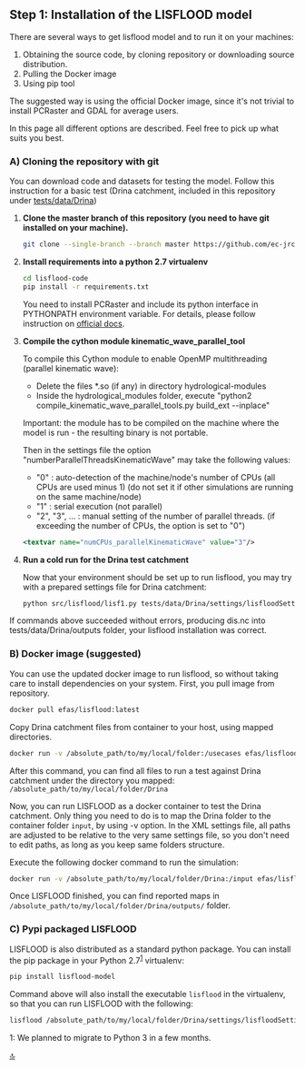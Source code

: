 ## Step 1: Installation of the LISFLOOD model

There are several ways to get lisflood model and to run it on your machines: 

1. Obtaining the source code, by cloning repository or downloading source distribution.
2. Pulling the Docker image
3. Using pip tool

The suggested way is using the official Docker image, since it's not trivial to install PCRaster and GDAL for average users.

In this page all different options are described. Feel free to pick up what suits you best.

 
### A) Cloning the repository with git

You can download code and datasets for testing the model.
Follow this instruction for a basic test (Drina catchment, included in this repository under [tests/data/Drina](https://github.com/ec-jrc/lisflood-code/tree/master/tests/data/Drina))

1. **Clone the master branch of this repository (you need to have git installed on your machine).**

    ```bash
    git clone --single-branch --branch master https://github.com/ec-jrc/lisflood-code.git
    ```

2. **Install requirements into a python 2.7 virtualenv**
    
    ```bash
    cd lisflood-code
    pip install -r requirements.txt
    ```

    You need to install PCRaster and include its python interface in PYTHONPATH environment variable.
    For details, please follow instruction on [official docs](http://pcraster.geo.uu.nl/getting-started/pcraster-on-linux/).

3. **Compile the cython module kinematic_wave_parallel_tool**
   
   To compile this Cython module to enable OpenMP multithreading (parallel kinematic wave):
    
     * Delete the files *.so (if any) in directory hydrological-modules  
     * Inside the hydrological_modules folder, execute "python2 compile_kinematic_wave_parallel_tools.py build_ext --inplace"  

   Important: the module has to be compiled on the machine where the model is run - the resulting binary is not portable.  
  
   Then in the settings file the option "numberParallelThreadsKinematicWave" may take the following values:
  
      * "0"           : auto-detection of the machine/node's number of CPUs (all CPUs are used minus 1) (do not set it if other simulations are running on the same machine/node)
      * "1"           : serial execution (not parallel)
      * "2", "3", ... : manual setting of the number of parallel threads.
                        (if exceeding the number of CPUs, the option is set to "0")
                        
   ```xml
   <textvar name="numCPUs_parallelKinematicWave" value="3"/>
   ```
  
4. **Run a cold run for the Drina test catchment**

    Now that your environment should be set up to run lisflood, you may try with a prepared settings file for Drina catchment:
    
    ```bash
    python src/lisflood/lisf1.py tests/data/Drina/settings/lisfloodSettings_cold_day_base.xml
    ```

If commands above succeeded without errors, producing dis.nc into tests/data/Drina/outputs folder, your lisflood installation was correct.


### B) Docker image (suggested)


You can use the updated docker image to run lisflood, so without taking care to install dependencies on your system.
First, you pull image from repository.

```bash
docker pull efas/lisflood:latest
```

Copy Drina catchment files from container to your host, using mapped directories.

```bash
docker run -v /absolute_path/to/my/local/folder:/usecases efas/lisflood:latest usecases
```

After this command, you can find all files to run a test against Drina catchment under the directory you mapped: `/absolute_path/to/my/local/folder/Drina`


Now, you can run LISFLOOD as a docker container to test the Drina catchment. Only thing you need to do is to map the Drina folder to the container folder `input`, by using -v option. 
In the XML settings file, all paths are adjusted to be relative to the very same settings file, so you don't need to edit paths, as long as you keep same folders structure.


Execute the following docker command to run the simulation:

```bash
docker run -v /absolute_path/to/my/local/folder/Drina:/input efas/lisflood /input/settings/lisfloodSettings_cold_day_base.xml
```

Once LISFLOOD finished, you can find reported maps in `/absolute_path/to/my/local/folder/Drina/outputs/` folder.


### C) Pypi packaged LISFLOOD


LISFLOOD is also distributed as a standard python package. You can install the pip package in your Python 2.7<sup>[1](#footnote1)</sup> virtualenv:

```bash
pip install lisflood-model
```

Command above will also install the executable `lisflood` in the virtualenv, so that you can run LISFLOOD with the following:

```bash
lisflood /absolute_path/to/my/local/folder/Drina/settings/lisfloodSettings_cold_day_base.xml
```

<a id="footnote1" name="footnote1">1</a>: We planned to migrate to Python 3 in a few months.

[🔝](#top)
